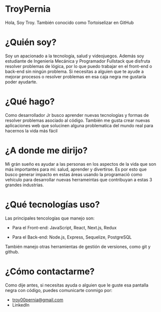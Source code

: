 # TroyPernia
Hola, Soy Troy. También conocido como Tortoiselizar en GitHub

# ¿Quién soy?
Soy un apacionado a la tecnología, salud y videojuegos. Además soy estudiante de Ingeniería Mecánica y Programador Fullstack que disfruta resolver problemas de lógica, por lo que puedo trabajar en el front-end o back-end sin ningún problema. Si necesitas a alguien que te ayude a mejorar procesos o resolver problemas en esa caja negra me gustaría poder ayudarte.

# ¿Qué hago?
Como desarrollador Jr busco aprender nuevas tecnologías y formas de resolver problemas asociado al código. También me gusta crear nuevas aplicaciones web que solucinen alguna problematica del mundo real para hacernos la vida más fácil

# ¿A donde me dirijo?
Mi grán sueño es ayudar a las personas en los aspectos de la vida que son más importantes para mi: salud, aprender y divertirse. Es por esto que busco generar impacto en estas áreas usando la programació como vehículo para desarrollar nuevas herrameintas que contribuyan a estas 3 grandes industrias.

# ¿Qué tecnologías uso?
Las principales tencologías que manejo son:

* Para el Front-end: JavaScript, React, Next.js, Redux

* Para el Back-end: Node.js, Express, Sequelize, PostgreSQL

También manejo otras herramientas de gestión de versiones, como git y github.

# ¿Cómo contactarme?
Como dije antes, si necesitas ayuda o alguien que le guste esa pantalla negra con código, puedes comunicarte conmigo por:

* troy00pernia@gmail.com
* LinkedIn
